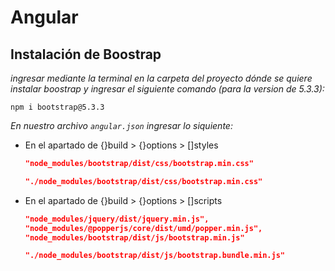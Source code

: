 # Angular
## Instalación de Boostrap
*ingresar mediante la terminal en la carpeta del proyecto dónde se quiere instalar boostrap y ingresar el siguiente comando (para la version de 5.3.3):*
```
npm i bootstrap@5.3.3
```
*En nuestro archivo `angular.json` ingresar lo siquiente:*
- En el apartado de {}build > {}options > []styles
  ``` json
  "node_modules/bootstrap/dist/css/bootstrap.min.css"
  ```
  ``` json
  "./node_modules/bootstrap/dist/css/bootstrap.min.css"
  ```
- En el apartado de {}build > {}options > []scripts
  ``` json
  "node_modules/jquery/dist/jquery.min.js",
  "node_modules/@popperjs/core/dist/umd/popper.min.js",
  "node_modules/bootstrap/dist/js/bootstrap.min.js"
  ```
  ``` json
  "./node_modules/bootstrap/dist/js/bootstrap.bundle.min.js"
  ```
